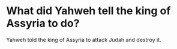 # What did Yahweh tell the king of Assyria to do?

Yahweh told the king of Assyria to attack Judah and destroy it.
